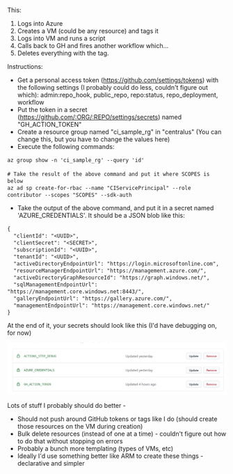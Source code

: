This:
1. Logs into Azure
2. Creates a VM (could be any resource) and tags it
3. Logs into VM and runs a script
4. Calls back to GH and fires another workflow which...
5. Deletes everything with the tag.

Instructions:
- Get a personal access token (https://github.com/settings/tokens) with the following settings (I probably could do less, couldn't figure out which): admin:repo_hook, public_repo, repo:status, repo_deployment, workflow
- Put the token in a secret (https://github.com/:ORG/:REPO/settings/secrets) named "GH_ACTION_TOKEN"
- Create a resource group named "ci_sample_rg" in "centralus" (You can change this, but you have to change the values here)
- Execute the following commands:
```
az group show -n 'ci_sample_rg' --query 'id'

# Take the result of the above command and put it where SCOPES is below
az ad sp create-for-rbac --name "CIServicePrincipal" --role contributor --scopes "SCOPES" --sdk-auth
```
- Take the output of the above command, and put it in a secret named 'AZURE_CREDENTIALS'. It should be a JSON blob like this:
```
{
  "clientId": "<UUID>",
  "clientSecret": "<SECRET>",
  "subscriptionId": "<UUID>",
  "tenantId": "<UUID>",
  "activeDirectoryEndpointUrl": "https://login.microsoftonline.com",
  "resourceManagerEndpointUrl": "https://management.azure.com/",
  "activeDirectoryGraphResourceId": "https://graph.windows.net/",
  "sqlManagementEndpointUrl": "https://management.core.windows.net:8443/",
  "galleryEndpointUrl": "https://gallery.azure.com/",
  "managementEndpointUrl": "https://management.core.windows.net/"
}
```

At the end of it, your secrets should look like this (I'd have debugging on, for now)

![Image of Secrets](https://github.com/aronchick/GitHub-Actions-Remote-Runner-Round-Trip/blob/main/secrets.jpg)

Lots of stuff I probably should do better - 
- Should not push around GitHub tokens or tags like I do (should create those resources on the VM during creation)
- Bulk delete resources (instead of one at a time) - couldn't figure out how to do that without stopping on errors
- Probably a bunch more templating (types of VMs, etc)
- Ideally I'd use something better like ARM to create these things - declarative and simpler
